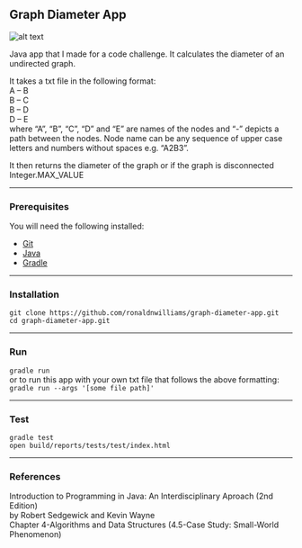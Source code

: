 ## Graph Diameter App  
![alt text](http://mathworld.wolfram.com/images/eps-gif/RandomGraphs_1000.gif)

Java app that I made for a code challenge. It calculates the diameter of an undirected graph.  

It takes a txt file in the following format:  
A – B  
B – C  
B – D  
D – E  
where “A”, “B”, “C”, “D” and “E” are names of the nodes and “-” depicts a path between the nodes. Node name can be any sequence of upper case letters and numbers without spaces e.g. “A2B3”.  

It then returns the diameter of the graph or if the graph is disconnected Integer.MAX_VALUE 

---
### Prerequisites  
You will need the following installed:  
* [Git](https://git-scm.com/)  
* [Java](http://www.oracle.com/technetwork/java/javase/downloads/jdk10-downloads-4416644.html)  
* [Gradle](https://gradle.org/install/)  

---
### Installation  
`git clone https://github.com/ronaldnwilliams/graph-diameter-app.git`  
`cd graph-diameter-app.git`  

---
### Run  
`gradle run`  
or to run this app with your own txt file that follows the above formatting:  
`gradle run --args '[some file path]'`  

---
### Test  
`gradle test`  
`open build/reports/tests/test/index.html`  

---
### References  
Introduction to Programming in Java: An Interdisciplinary Aproach (2nd Edition)  
by Robert Sedgewick and Kevin Wayne  
Chapter 4-Algorithms and Data Structures (4.5-Case Study: Small-World Phenomenon)  
